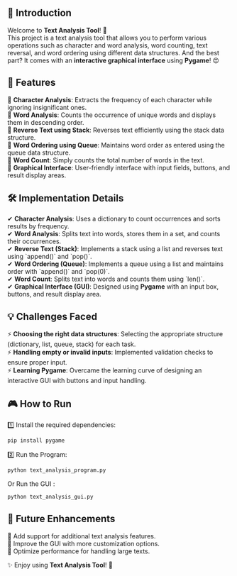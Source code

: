 ## 🚀 Introduction  
Welcome to **Text Analysis Tool**! 🎉  
This project is a text analysis tool that allows you to perform various operations such as character and word analysis, word counting, text reversal, and word ordering using different data structures. And the best part? It comes with an **interactive graphical interface** using **Pygame**! 😍  

## 🎯 Features  
🔹 **Character Analysis**: Extracts the frequency of each character while ignoring insignificant ones.  
🔹 **Word Analysis**: Counts the occurrence of unique words and displays them in descending order.  
🔹 **Reverse Text using Stack**: Reverses text efficiently using the stack data structure.  
🔹 **Word Ordering using Queue**: Maintains word order as entered using the queue data structure.  
🔹 **Word Count**: Simply counts the total number of words in the text.  
🔹 **Graphical Interface**: User-friendly interface with input fields, buttons, and result display areas.  

## 🛠 Implementation Details  
✔ **Character Analysis**: Uses a dictionary to count occurrences and sorts results by frequency.  
✔ **Word Analysis**: Splits text into words, stores them in a set, and counts their occurrences.  
✔ **Reverse Text (Stack)**: Implements a stack using a list and reverses text using \`append()\` and \`pop()\`.  
✔ **Word Ordering (Queue)**: Implements a queue using a list and maintains order with \`append()\` and \`pop(0)\`.  
✔ **Word Count**: Splits text into words and counts them using \`len()\`.  
✔ **Graphical Interface (GUI)**: Designed using **Pygame** with an input box, buttons, and result display area.  

## 💡 Challenges Faced  
⚡ **Choosing the right data structures**: Selecting the appropriate structure (dictionary, list, queue, stack) for each task.  
⚡ **Handling empty or invalid inputs**: Implemented validation checks to ensure proper input.  
⚡ **Learning Pygame**: Overcame the learning curve of designing an interactive GUI with buttons and input handling.  

## 🎮 How to Run  
1️⃣ Install the required dependencies:  
```bash
pip install pygame
```  
2️⃣ Run the Program:  
```bash
python text_analysis_program.py
```
Or Run the GUI :
``` bash
python text_analysis_gui.py
```
## 📌 Future Enhancements  
🔹 Add support for additional text analysis features.  
🔹 Improve the GUI with more customization options.  
🔹 Optimize performance for handling large texts.  

✨ Enjoy using **Text Analysis Tool**! 🚀
